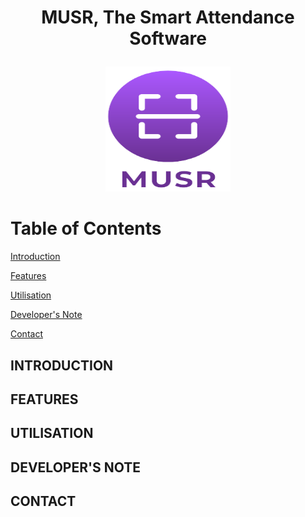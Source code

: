 # <p align=center>MUSR, The Smart Attendance Software</p>
<p align="center">
  <img width="200" height="200" src="musr.png">
</p>
  
# Table of Contents
[Introduction](#introduction)  

[Features](#paragraph1)

[Utilisation](#paragraph2)

[Developer's Note](#paragraph3)

[Contact](#paragraph4)

## INTRODUCTION<a name="introduction"></a>
## FEATURES <a name="paragraph1"></a>
## UTILISATION  <a name="paragraph2"></a>
## DEVELOPER'S NOTE  <a name="paragraph3"></a>
## CONTACT <a name="paragraph4"></a>
